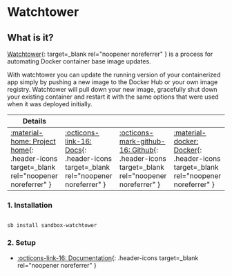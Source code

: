 # Watchtower

## What is it?

[Watchtower](https://containrrr.dev/watchtower/){: target=_blank rel="noopener noreferrer" } is a process for automating Docker container base image updates.

With watchtower you can update the running version of your containerized app simply by pushing a new image to the Docker Hub or your own image registry. Watchtower will pull down your new image, gracefully shut down your existing container and restart it with the same options that were used when it was deployed initially.

| Details     |             |             |             |
|-------------|-------------|-------------|-------------|
| [:material-home: Project home](https://containrrr.dev/watchtower/){: .header-icons target=_blank rel="noopener noreferrer" } | [:octicons-link-16: Docs](https://containrrr.github.io/watchtower){: .header-icons target=_blank rel="noopener noreferrer" } | [:octicons-mark-github-16: Github](https://github.com/containrrr/watchtower){: .header-icons target=_blank rel="noopener noreferrer" } | [:material-docker: Docker](https://hub.docker.com/r/containrrr/watchtower){: .header-icons target=_blank rel="noopener noreferrer" }|

### 1. Installation

``` shell

sb install sandbox-watchtower

```

### 2. Setup

- [:octicons-link-16: Documentation](https://containrrr.github.io/watchtower){: .header-icons target=_blank rel="noopener noreferrer" }
